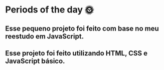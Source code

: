# Periods of the day 🌞

## Esse pequeno projeto foi feito com base no meu reestudo em JavaScript.

## Esse projeto foi feito utilizando HTML, CSS e JavaScript básico.
